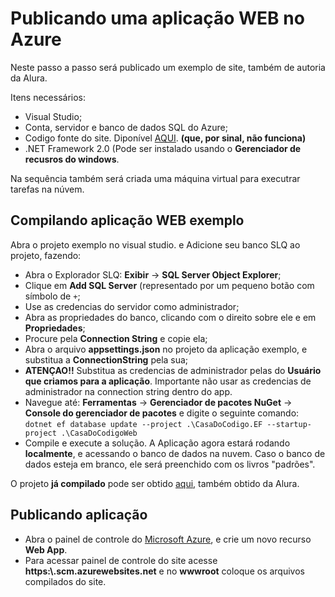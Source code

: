 # Publicando uma aplicação WEB no Azure

Neste passo a passo será publicado um exemplo de site, também de autoria da Alura.

Itens necessários:
- Visual Studio;
- Conta, servidor e banco de dados SQL do Azure;
- Codigo fonte do site. Diponível [AQUI](https://github.com/williampilger/tutoriais/raw/master/microsoft_azure/CodigoFonte.rar). **(que, por sinal, não funciona)**
- .NET Framework 2.0 (Pode ser instalado usando o **Gerenciador de recusros do windows**.

Na sequência também será criada uma máquina virtual para executrar tarefas na núvem.

## Compilando aplicação WEB exemplo

Abra o projeto exemplo no visual studio. e Adicione seu banco SLQ ao projeto, fazendo:
- Abra o Explorador SLQ: **Exibir** -> **SQL Server Object Explorer**;
- Clique em **Add SQL Server** (representado por um pequeno botão com símbolo de `+`;
- Use as credencias do servidor como administrador;
- Abra as propriedades do banco, clicando com o direito sobre ele e em **Propriedades**;
- Procure pela **Connection String** e copie ela;
- Abra o arquivo **appsettings.json** no projeto da aplicação exemplo, e substitua a **ConnectionString** pela sua;
- **ATENÇAO!!** Substitua as credencias de administrador pelas do **Usuário que criamos para a aplicação**. Importante não usar as credencias de administrador na connection string dentro do app.
- Navegue até: **Ferramentas** -> **Gerenciador de pacotes NuGet** -> **Console do gerenciador de pacotes** e digite o seguinte comando: `dotnet ef database update --project .\CasaDoCodigo.EF --startup-project .\CasaDoCodigoWeb` 
- Compile e execute a solução. A Aplicação agora estará rodando **localmente**, e acessando o banco de dados na nuvem. Caso o banco de dados esteja em branco, ele será preenchido com os livros "padrões".

O projeto **já compilado** pode ser obtido [aqui](https://github.com/williampilger/tutoriais/raw/master/microsoft_azure/PacoteDeploy.rar), também obtido da Alura.

## Publicando aplicação

- Abra o painel de controle do [Microsoft Azure](portal.azure.com), e crie um novo recurso **Web App**.
- Para acessar painel de controle do site acesse **https:\\<nomedosite>.scm.azurewebsites.net** e no **wwwroot** coloque os arquivos compilados do site.
